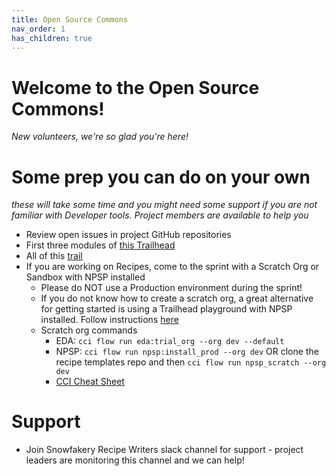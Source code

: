```yaml
---
title: Open Source Commons
nav_order: 1
has_children: true
---
```


# Welcome to the Open Source Commons!
_New volunteers, we're so glad you're here!_


# Some prep you can do on your own
_these will take some time and you might need some support if you are not familiar with Developer tools.  Project members are available to help you_
* Review open issues in project GitHub repositories
* First three modules of [this Trailhead](https://trailhead.salesforce.com/en/content/learn/trails/set-up-your-workspace-and-install-developer-tools)
* All of this [trail](https://trailhead.salesforce.com/en/content/learn/trails/build-applications-with-cumulusci)
* If you are working on Recipes, come to the sprint with a Scratch Org or Sandbox with NPSP installed
  * Please do NOT use a Production environment during the sprint!
  * If you do not know how to create a scratch org, a great alternative for getting started is using a Trailhead playground with NPSP installed.  Follow instructions [here](https://trailhead.salesforce.com/en/content/learn/projects/install-nonprofit-success-pack-into-a-trailhead-playground/install-npsp-into-a-trailhead-playground)
  * Scratch org commands
    * EDA: `cci flow run eda:trial_org --org dev --default` 
    * NPSP: `cci flow run npsp:install_prod --org dev` OR clone the recipe templates repo and then `cci flow run npsp_scratch --org dev`
    * [CCI Cheat Sheet](https://cumulusci.readthedocs.io/en/stable/cheat-sheet.html)

# Support
* Join Snowfakery Recipe Writers slack channel for support - project leaders are monitoring this channel and we can help!

